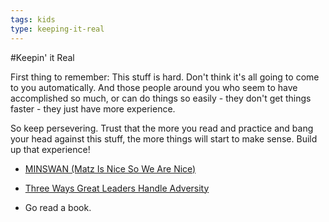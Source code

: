 ```yaml
---
tags: kids
type: keeping-it-real
---
```


#Keepin' it Real

First thing to remember: This stuff is hard. Don't think it's all going to come to you automatically. And those people around you who seem to have accomplished so much, or can do things so easily - they don't get things faster - they just have more experience.

So keep persevering. Trust that the more you read and practice and bang your head against this stuff, the more things will start to make sense. Build up that experience!

+ [MINSWAN (Matz Is Nice So We Are Nice)](http://blog.emmacodes.com/post/55841830917/minswan)

+ [Three Ways Great Leaders Handle Adversity](http://www.forbes.com/sites/mikemaddock/2013/11/26/three-ways-great-leaders-handle-great-adversity/)

+ Go read a book.
